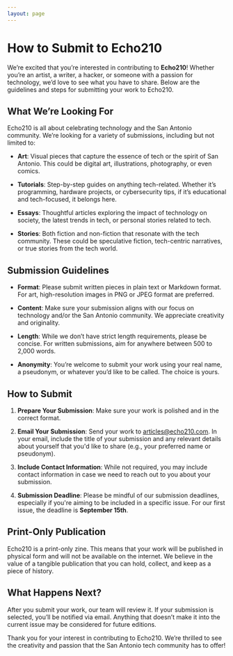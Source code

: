 ```yaml
---
layout: page
---
```


# How to Submit to Echo210

We’re excited that you’re interested in contributing to **Echo210**! Whether you’re an artist, a writer, a hacker, or someone with a passion for technology, we’d love to see what you have to share. Below are the guidelines and steps for submitting your work to Echo210.

## What We’re Looking For

Echo210 is all about celebrating technology and the San Antonio community. We’re looking for a variety of submissions, including but not limited to:

- **Art**: Visual pieces that capture the essence of tech or the spirit of San Antonio. This could be digital art, illustrations, photography, or even comics.
  
- **Tutorials**: Step-by-step guides on anything tech-related. Whether it’s programming, hardware projects, or cybersecurity tips, if it’s educational and tech-focused, it belongs here.
  
- **Essays**: Thoughtful articles exploring the impact of technology on society, the latest trends in tech, or personal stories related to tech.
  
- **Stories**: Both fiction and non-fiction that resonate with the tech community. These could be speculative fiction, tech-centric narratives, or true stories from the tech world.

## Submission Guidelines

- **Format**: Please submit written pieces in plain text or Markdown format. For art, high-resolution images in PNG or JPEG format are preferred.
  
- **Content**: Make sure your submission aligns with our focus on technology and/or the San Antonio community. We appreciate creativity and originality.
  
- **Length**: While we don’t have strict length requirements, please be concise. For written submissions, aim for anywhere between 500 to 2,000 words.

- **Anonymity**: You’re welcome to submit your work using your real name, a pseudonym, or whatever you’d like to be called. The choice is yours.

## How to Submit

1. **Prepare Your Submission**: Make sure your work is polished and in the correct format.
   
2. **Email Your Submission**: Send your work to [articles@echo210.com](mailto:articles@echo210.com). In your email, include the title of your submission and any relevant details about yourself that you'd like to share (e.g., your preferred name or pseudonym).

3. **Include Contact Information**: While not required, you may include contact information in case we need to reach out to you about your submission.

4. **Submission Deadline**: Please be mindful of our submission deadlines, especially if you're aiming to be included in a specific issue. For our first issue, the deadline is **September 15th**.

## Print-Only Publication

Echo210 is a print-only zine. This means that your work will be published in physical form and will not be available on the internet. We believe in the value of a tangible publication that you can hold, collect, and keep as a piece of history.

## What Happens Next?

After you submit your work, our team will review it. If your submission is selected, you’ll be notified via email. Anything that doesn’t make it into the current issue may be considered for future editions.

Thank you for your interest in contributing to Echo210. We’re thrilled to see the creativity and passion that the San Antonio tech community has to offer!
